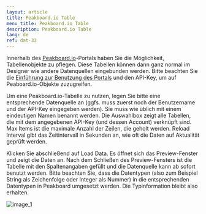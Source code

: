 ```yaml
---
layout: article
title: Peakboard.io Table
menu_title: Peakboard.io Table
description: Peakboard.io Table
lang: de
ref: dat-33
---
```

Innerhalb des [Peakboard.io](http://peakboard.io/)-Portals haben Sie die Möglichkeit, Tabellenobjekte zu pflegen. Diese Tabellen können dann ganz normal im Designer wie andere Datenquellen eingebunden werden. Bitte beachten Sie die [Einführung zur Benutzung des Portals](/data_sources//32-de-einfuehrung-und-uebersicht.html) und den API-Key, um auf Peaboard.io-Objekte zuzugreifen.

Um eine Peakboard.io-Tabelle zu nutzen, legen Sie bitte eine entsprechende Datenquelle an (ggfs. muss zuerst noch der Benutzername und der API-Key eingegeben werden). Sie muss wie üblich mit einem eindeutigen Namen benannt werden. Die Auswahlbox zeigt alle Tabellen, die mit dem angegebenen API-Key (und dessen Account) verknüpft sind. Max Items ist die maximale Anzahl der Zeilen, die geholt werden. Reload Interval gibt das Zeitintervall in Sekunden an, wie oft die Daten auf Aktualität geprüft werden.

Klicken Sie abschließend auf Load Data. Es öffnet sich das Preview-Fenster und zeigt die Daten an. Nach dem Schließen des Preview-Fensters ist die Tabelle mit den Spaltenangaben gefüllt und die Datenquelle kann ab sofort benutzt werden. Bitte beachten Sie, dass die Datentypen (also zum Beispiel String als Zeichenfolge oder Integer als Nummer) in die entsprechenden Datentypen in Peakboard umgesetzt werden. Die Typinformation bleibt also erhalten.





![image_1](/assets/images/peakboard-io/table/datasource_peakboardio_table_01.png)

